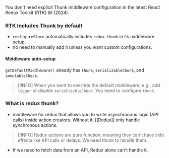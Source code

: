 You don't need explicit Thunk middleware configuration in the latest React Redux Toolkit (RTK) till (2024).
### RTK Includes Thunk by default
- `configureStore` automatically includes `redux-thunk` in its middleware setup.
- no need to manually add it unless you want custom configurations.
#### Middleware auto-setup
`getDefaultMiddleware()` already has `thunk`, `serializableChunk`, and `immutableCheck`.

> [!INFO] When you want to override the default middleware, e.g., add `logger` or disable `serializableCheck`. You need to configure `thunk`.


### What is redux thunk?
- middleware for redux that allows you to write asynchronous logic (API calls) inside action creators. Without it, [[Redux]] only handle synchronous actions.

> [!INFO] Redux actions are pure function, meaning they can't have side effects like API calls or delays. We need thunk to handle them.
- If we need to fetch data from an API, Redux alone can't handle it.